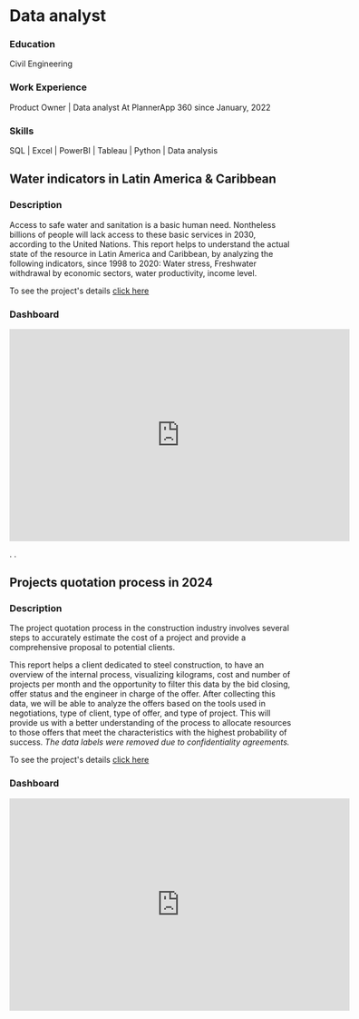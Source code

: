# Data analyst

### Education
Civil Engineering

### Work Experience
Product Owner | Data analyst
At PlannerApp 360 since January, 2022

### Skills
SQL | Excel | PowerBI | Tableau | Python | Data analysis

## Water indicators in Latin America & Caribbean

### Description
Access to safe water and sanitation is a basic human need. Nontheless billions of people will lack access to these basic services in 2030, according to the United Nations. This report helps to understand the actual state of the resource in Latin America and Caribbean, by analyzing the following indicators, since 1998 to 2020: Water stress, Freshwater withdrawal by economic sectors, water productivity, income level.

To see the project's details [click here](https://github.com/Luis-Baltodano/water_indicators.git)

### Dashboard

<iframe title="Water_indicators_report" width="600" height="373.5" src="https://app.powerbi.com/view?r=eyJrIjoiNGQ0OTQ1NjctMmRmNi00YzkzLWJiZmItMThiMTY4YjA0YjkzIiwidCI6ImUxMTlmY2ZmLTRmMzUtNDMzOC04MzQzLTc2ZDQ1OTg5NGI2YiIsImMiOjR9" frameborder="0" allowFullScreen="true"></iframe>

.
.
  

## Projects quotation process in 2024

### Description
The project quotation process in the construction industry involves several steps to accurately estimate the cost of a project and provide a comprehensive proposal to potential clients.

This report helps a client dedicated to steel construction, to have an overview of the internal process, visualizing kilograms, cost and number of projects per month and the opportunity to filter this data by the bid closing, offer status and the engineer in charge of the offer. After collecting this data, we will be able to analyze the offers based on the tools used in negotiations, type of client, type of offer, and type of project. This will provide us with a better understanding of the process to allocate resources to those offers that meet the characteristics with the highest probability of success. *The data labels were removed due to confidentiality agreements.*

To see the project's details [click here](https://github.com/Luis-Baltodano/Projects_Quotation)

### Dashboard

<iframe title="Projects quotation" width="600" height="373.5" src="https://app.powerbi.com/view?r=eyJrIjoiYzQyNzVhZDctOTI3Zi00Yjc0LWEyZDgtNDQ2YjI4OGRhN2QzIiwidCI6ImUxMTlmY2ZmLTRmMzUtNDMzOC04MzQzLTc2ZDQ1OTg5NGI2YiIsImMiOjR9" frameborder="0" allowFullScreen="true"></iframe>







